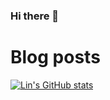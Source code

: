 ### Hi there 👋

# Blog posts
<!-- BLOG-POST-LIST:START -->
<!-- BLOG-POST-LIST:END -->


[![Lin's GitHub stats](https://github-readme-stats.vercel.app/api?username=linhandev&theme=dark)](https://github.com/anuraghazra/github-readme-stats)
